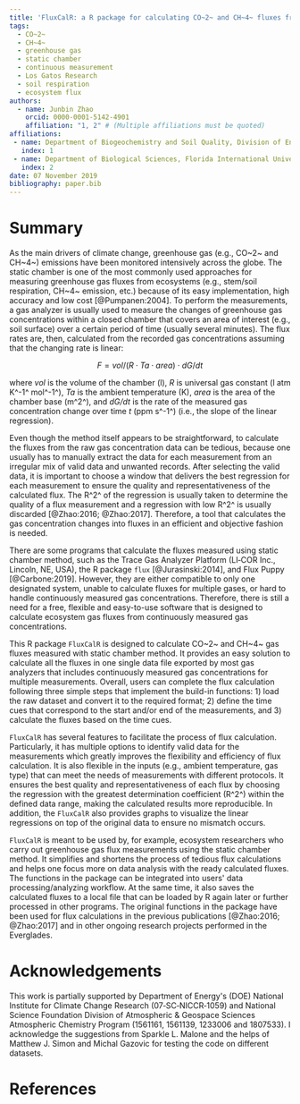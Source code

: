 ```yaml
---
title: 'FluxCalR: a R package for calculating CO~2~ and CH~4~ fluxes from static chambers'
tags:
  - CO~2~
  - CH~4~
  - greenhouse gas
  - static chamber
  - continuous measurement
  - Los Gatos Research 
  - soil respiration
  - ecosystem flux
authors:
  - name: Junbin Zhao
    orcid: 0000-0001-5142-4901
    affiliation: "1, 2" # (Multiple affiliations must be quoted)
affiliations:
 - name: Department of Biogeochemistry and Soil Quality, Division of Environment and Natural Resources, Norwegian Institute of Bioeconomy Research, Ås, Norway
   index: 1
 - name: Department of Biological Sciences, Florida International University, Miami, FL, USA
   index: 2
date: 07 November 2019
bibliography: paper.bib
---
```


# Summary

As the main drivers of climate change, greenhouse gas (e.g., CO~2~ and CH~4~) emissions have been monitored intensively across the globe. The static chamber is one of the most commonly used approaches for measuring greenhouse gas fluxes from ecosystems (e.g., stem/soil respiration, CH~4~ emission, etc.) because of its easy implementation, high accuracy and low cost [@Pumpanen:2004]. To perform the measurements, a gas analyzer is usually used to measure the changes of greenhouse gas concentrations within a closed chamber that covers an area of interest (e.g., soil surface) over a certain period of time (usually several minutes). The flux rates are, then, calculated from the recorded gas concentrations assuming that the changing rate is linear:

$$
F = vol/(R \cdot Ta \cdot area) \cdot dG/dt
$$

where *vol* is the volume of the chamber (l), *R* is universal gas constant (l atm K^-1^ mol^-1^), *Ta* is the ambient temperature (K), *area* is the area of the chamber base (m^2^), and *dG/dt* is the rate of the measured gas concentration change over time *t* (ppm s^-1^) (i.e., the slope of the linear regression).

Even though the method itself appears to be straightforward, to calculate the fluxes from the raw gas concentration data can be tedious, because one usually has to manually extract the data for each measurement from an irregular mix of valid data and unwanted records. After selecting the valid data, it is important to choose a window that delivers the best regression for each measurement to ensure the quality and representativeness of the calculated flux. The R^2^ of the regression is usually taken to determine the quality of a flux measurement and a regression with low R^2^ is usually discarded [@Zhao:2016; @Zhao:2017]. Therefore, a tool that calculates the gas concentration changes into fluxes in an efficient and objective fashion is needed. 

There are some programs that calculate the fluxes measured using static chamber method, such as the Trace Gas Analyzer Platform (LI‐COR Inc., Lincoln, NE, USA), the R package ``flux`` [@Jurasinski:2014], and Flux Puppy [@Carbone:2019]. However, they are either compatible to only one designated system, unable to calculate fluxes for multiple gases, or hard to handle continuously measured gas concentrations. Therefore, there is still a need for a free, flexible and easy-to-use software that is designed to calculate ecosystem gas fluxes from continuously measured gas concentrations. 

This R package ``FluxCalR`` is designed to calculate CO~2~ and CH~4~ gas fluxes measured with static chamber method. It provides an easy solution to calculate all the fluxes in one single data file exported by most gas analyzers that includes continuously measured gas concentrations for multiple measurements. Overall, users can complete the flux calculation following three simple steps that implement the build-in functions: 1) load the raw dataset and convert it to the required format; 2) define the time cues that correspond to the start and/or end of the measurements, and 3) calculate the fluxes based on the time cues. 

``FluxCalR`` has several features to facilitate the process of flux calculation. Particularly, it has multiple options to identify valid data for the measurements which greatly improves the flexibility and efficiency of flux calculation. It is also flexible in the inputs (e.g., ambient temperature, gas type) that can meet the needs of measurements with different protocols. It ensures the best quality and representativeness of each flux by choosing the regression with the greatest determination coefficient (R^2^) within the defined data range, making the calculated results more reproducible. In addition, the ``FluxCalR`` also provides graphs to visualize the linear regressions on top of the original data to ensure no mismatch occurs. 

``FluxCalR`` is meant to be used by, for example, ecosystem researchers who carry out greenhouse gas flux measurements using the static chamber method. It simplifies and shortens the process of tedious flux calculations and helps one focus more on data analysis with the ready calculated fluxes. The functions in the package can be integrated into users' data processing/analyzing workflow. At the same time, it also saves the calculated fluxes to a local file that can be loaded by R again later or further processed in other programs. The original functions in the package have been used for flux calculations in the previous publications [@Zhao:2016; @Zhao:2017] and in other ongoing research projects performed in the Everglades.  


# Acknowledgements

This work is partially supported by Department of Energy's (DOE) National Institute for Climate Change Research (07‐SC‐NICCR‐1059) and
National Science Foundation Division of Atmospheric & Geospace Sciences Atmospheric Chemistry Program (1561161, 1561139, 1233006 and 1807533). I acknowledge the suggestions from Sparkle L. Malone and the helps of Matthew J. Simon and Michal Gazovic for testing the code on different datasets.

# References
